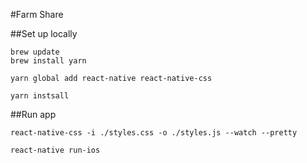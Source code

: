 #Farm Share

##Set up locally

```
brew update
brew install yarn
```
```
yarn global add react-native react-native-css
```
```
yarn instsall
```
##Run app
```
react-native-css -i ./styles.css -o ./styles.js --watch --pretty
```
```
react-native run-ios
```
